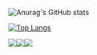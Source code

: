 
![Anurag's GitHub stats](https://github-readme-stats.vercel.app/api?username=jo1013&theme=algolia&show_icons=true)



[![Top Langs](https://github-readme-stats.vercel.app/api/top-langs/?username=jo1013&layout=compact)](https://github.com/anuraghazra/github-readme-stats)

<img src="https://img.shields.io/badge/Python-3776AB?style=flat-square&logo=Python&logoColor=white"/><a href=mailto:tkdah0@gmail.com target="_blank"><img src="https://img.shields.io/badge/Gmail-EA4335?style=flat-square&logo=Gmail&logoColor=white"/></a><img src="https://img.shields.io/badge/Docker-2496ED?style=flat-square&logo=Docker&logoColor=white"/>
